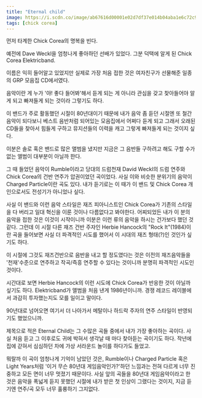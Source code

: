 ```yaml
---
title: "Eternal child"
image: https://i.scdn.co/image/ab67616d00001e02d7df37e014b04aba1e6c72c9
tags: [chick corea]
---
```


먼저 타계한 Chick Corea의 명복을 빈다.

예전에 Dave Weckl을 엄청나게 좋아하던 선배가 있었다. 그분 덕택에 알게 된 Chick Corea Elektricband.

이름은 익히 들어알고 있었지만 실제로 가장 처음 접한 것은 여자친구가 선물해준 일종의 GRP 모음집 CD에서였다. 

음악이란 게 누가 '야! 좋다 들어봐'해서 듣게 되는 게 아니라 관심을 갖고 찾아들어야 알게 되고 빠져들게 되는 것이라 그렇기도 하다. 

이 밴드가 주로 활동했던 시절이 80년대이기 때문에 내가 음악 좀 듣던 시절엔 또 철간 음악이 되다보니 베스트 음반처럼 되어있는 모음집에서 어쩌다 듣게 되고 그래서 오래된 CD들을 찾아서 힘들게 구하고 뮤지션들의 이력을 캐고 그렇게 빠져들게 되는 것이지 싶다. 

이분은 솔로 혹은 밴드로 많은 앨범을 냈지만 지금은 그 음반들 구하려고 해도 구할 수가 없는 앨범이 대부분이 아닐까 한다. 

그 때 들었던 음악이 Rumble이라고 당대의 드럼천재 David Weckl의 드럼 연주와 Chick Corea의 건반 연주가 압권이었던 곡이었다. 사실 이와 비슷한 분위기의 음악이 Charged Particle이란 곡도 있다. 내가 듣기로는 이 때가 이 밴드 및 Chick Corea 개인으로서도 전성기가 아니었나 싶다.

사실 이 밴드와 이런 음악 스타일은 재즈 피아니스트인 Chick Corea가 기존의 스타일을 다 버리고 일대 혁신을 이룬 것이나 다름없다고 봐야한다. 어찌되었든 내가 이 분의 음악을 접한 것은 이것이 시작이니까 이분은 이런 류의 음악을 하시는 건가보다 했던 것 같다. 그런데 이 시절 다른 재즈 건반 주자인 Herbie Hancock의 "Rock It"(1984)이란 곡을 들어보면 사실 더 파격적인 시도를 했어서 이 시대의 재즈 형태(?)인 것인가 싶기도 하다. 

이 시절에 그것도 재즈건반으로 음반을 내고 할 정도였다는 것은 이전의 재즈음악들을 '천재'수준으로 연주하고 작곡/즉흥 연주할 수 있다는 것이니까 분명히 파격적인 시도인 것이다.

시간대로 보면 Herbie Hancock의 이런 시도에 Chick Corea가 반응한 것이 아닐까 싶기도 하다. Elektricband가 앨범을 처음 낸게 1986년이니까. 경쟁 레코드 레이블에서 과감히 투자했는지도 모를 일이고 말이다. 

90년대로 넘어오면 여기서 더 나아가서 메탈이나 하드락 주자의 연주 스타일이 반영되기도 했었으니까. 

제목으로 적은 Eternal Child는 그 수많은 곡들 중에서 내가 가장 좋아하는 곡이다. 사실 처음 듣고 그 이후로도 귀에 박혀서 생각날 때 마다 찾아듣는 곡이기도 하다. 작년에 집에 갇혀서 심심하던 차에 가상 서라운드 놀이를 하다가도 들었고.

뭐랄까 이 곡이 엄청나게 기억이 남았던 것은, Rumble이나 Charged Particle 혹은 Light Years처럼 '이거 무슨 80년대 게임음악인가?'하던 느낌과는 전혀 다르게 너무 진중하고 모든 면이 너무 멋졌기 때문이다. 사실 앞의 곡들을 80년대 게임음악이라고 한 것은 음악을 폭넓게 듣지 못했던 시절에 내가 받은 첫 인상이 그랬다는 것이지, 지금 듣기엔 연주/곡 모두 너무 훌륭하기 그지없다. 

